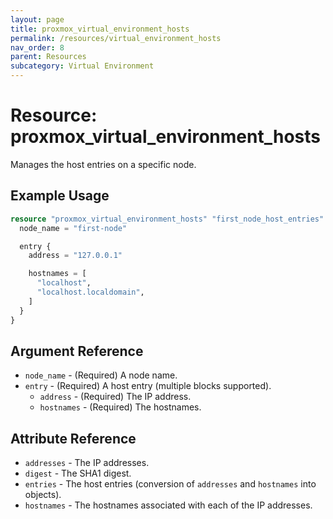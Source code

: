 ```yaml
---
layout: page
title: proxmox_virtual_environment_hosts
permalink: /resources/virtual_environment_hosts
nav_order: 8
parent: Resources
subcategory: Virtual Environment
---
```


# Resource: proxmox_virtual_environment_hosts

Manages the host entries on a specific node.

## Example Usage

```terraform
resource "proxmox_virtual_environment_hosts" "first_node_host_entries" {
  node_name = "first-node"

  entry {
    address = "127.0.0.1"

    hostnames = [
      "localhost",
      "localhost.localdomain",
    ]
  }
}
```

## Argument Reference

* `node_name` - (Required) A node name.
* `entry` - (Required) A host entry (multiple blocks supported).
    * `address` - (Required) The IP address.
    * `hostnames` - (Required) The hostnames.

## Attribute Reference

* `addresses` - The IP addresses.
* `digest` - The SHA1 digest.
* `entries` - The host entries (conversion of `addresses` and `hostnames` into objects).
* `hostnames` - The hostnames associated with each of the IP addresses.
